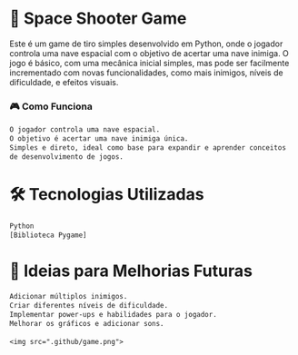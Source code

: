 <h1>🚀 Space Shooter Game</h1>


Este é um game de tiro simples desenvolvido em Python, onde o jogador controla uma nave espacial com o objetivo de acertar uma nave inimiga. O jogo é básico, com uma mecânica inicial simples, mas pode ser facilmente incrementado com novas funcionalidades, como mais inimigos, níveis de dificuldade, e efeitos visuais.

<h3>🎮 Como Funciona</h3>


    O jogador controla uma nave espacial.
    O objetivo é acertar uma nave inimiga única.
    Simples e direto, ideal como base para expandir e aprender conceitos de desenvolvimento de jogos.

<h1>🛠️ Tecnologias Utilizadas</h1>


    Python
    [Biblioteca Pygame]

<h1>🌟 Ideias para Melhorias Futuras</h1>


    Adicionar múltiplos inimigos.
    Criar diferentes níveis de dificuldade.
    Implementar power-ups e habilidades para o jogador.
    Melhorar os gráficos e adicionar sons.

    <img src=".github/game.png">